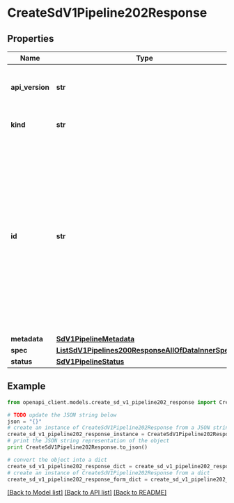 # CreateSdV1Pipeline202Response


## Properties
Name | Type | Description | Notes
------------ | ------------- | ------------- | -------------
**api_version** | **str** | APIVersion defines the schema version of this representation of a resource. | [optional] [readonly] 
**kind** | **str** | Kind defines the object this REST resource represents. | [optional] [readonly] 
**id** | **str** | ID is the \&quot;natural identifier\&quot; for an object within its scope/namespace; it is normally unique across time but not space. That is, you can assume that the ID will not be reclaimed and reused after an object is deleted (\&quot;time\&quot;); however, it may collide with IDs for other object &#x60;kinds&#x60; or objects of the same &#x60;kind&#x60; within a different scope/namespace (\&quot;space\&quot;). | [optional] [readonly] 
**metadata** | [**SdV1PipelineMetadata**](SdV1PipelineMetadata.md) |  | [optional] 
**spec** | [**ListSdV1Pipelines200ResponseAllOfDataInnerSpec**](ListSdV1Pipelines200ResponseAllOfDataInnerSpec.md) |  | 
**status** | [**SdV1PipelineStatus**](SdV1PipelineStatus.md) |  | [optional] 

## Example

```python
from openapi_client.models.create_sd_v1_pipeline202_response import CreateSdV1Pipeline202Response

# TODO update the JSON string below
json = "{}"
# create an instance of CreateSdV1Pipeline202Response from a JSON string
create_sd_v1_pipeline202_response_instance = CreateSdV1Pipeline202Response.from_json(json)
# print the JSON string representation of the object
print CreateSdV1Pipeline202Response.to_json()

# convert the object into a dict
create_sd_v1_pipeline202_response_dict = create_sd_v1_pipeline202_response_instance.to_dict()
# create an instance of CreateSdV1Pipeline202Response from a dict
create_sd_v1_pipeline202_response_form_dict = create_sd_v1_pipeline202_response.from_dict(create_sd_v1_pipeline202_response_dict)
```
[[Back to Model list]](../ccloud/README.md#documentation-for-models) [[Back to API list]](../ccloud/README.md#documentation-for-api-endpoints) [[Back to README]](../ccloud/README.md)


